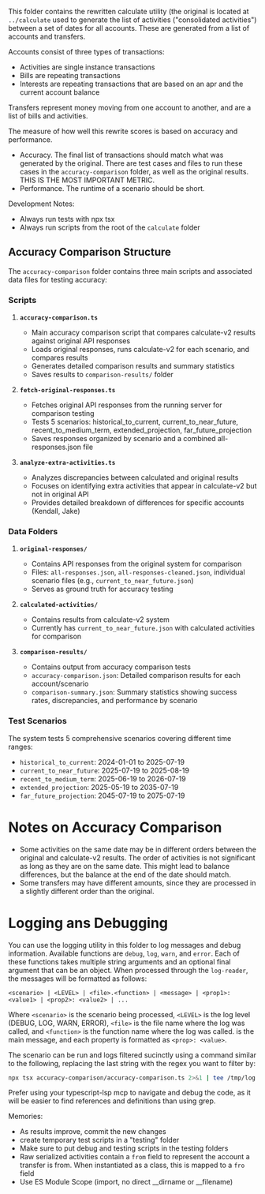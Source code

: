 This folder contains the rewritten calculate utility (the original is located at `../calculate` used to generate the list of activities ("consolidated activities") between a set of dates for all accounts. These are generated from a list of accounts and transfers.

Accounts consist of three types of transactions:
- Activities are single instance transactions
- Bills are repeating transactions
- Interests are repeating transactions that are based on an apr and the current account balance

Transfers represent money moving from one account to another, and are a list of bills and activities.

The measure of how well this rewrite scores is based on accuracy and performance.
- Accuracy. The final list of transactions should match what was generated by the original. There are test cases and files to run these cases in the `accuracy-comparison` folder, as well as the original results. THIS IS THE MOST IMPORTANT METRIC.
- Performance. The runtime of a scenario should be short.

Development Notes:
- Always run tests with npx tsx
- Always run scripts from the root of the `calculate` folder

## Accuracy Comparison Structure

The `accuracy-comparison` folder contains three main scripts and associated data files for testing accuracy:

### Scripts

1. **`accuracy-comparison.ts`**
   - Main accuracy comparison script that compares calculate-v2 results against original API responses
   - Loads original responses, runs calculate-v2 for each scenario, and compares results
   - Generates detailed comparison results and summary statistics
   - Saves results to `comparison-results/` folder

2. **`fetch-original-responses.ts`**
   - Fetches original API responses from the running server for comparison testing
   - Tests 5 scenarios: historical_to_current, current_to_near_future, recent_to_medium_term, extended_projection, far_future_projection
   - Saves responses organized by scenario and a combined all-responses.json file

3. **`analyze-extra-activities.ts`**
   - Analyzes discrepancies between calculated and original results
   - Focuses on identifying extra activities that appear in calculate-v2 but not in original API
   - Provides detailed breakdown of differences for specific accounts (Kendall, Jake)

### Data Folders

1. **`original-responses/`**
   - Contains API responses from the original system for comparison
   - Files: `all-responses.json`, `all-responses-cleaned.json`, individual scenario files (e.g., `current_to_near_future.json`)
   - Serves as ground truth for accuracy testing

2. **`calculated-activities/`**
   - Contains results from calculate-v2 system
   - Currently has `current_to_near_future.json` with calculated activities for comparison

3. **`comparison-results/`**
   - Contains output from accuracy comparison tests
   - `accuracy-comparison.json`: Detailed comparison results for each account/scenario
   - `comparison-summary.json`: Summary statistics showing success rates, discrepancies, and performance by scenario

### Test Scenarios

The system tests 5 comprehensive scenarios covering different time ranges:
- `historical_to_current`: 2024-01-01 to 2025-07-19
- `current_to_near_future`: 2025-07-19 to 2025-08-19
- `recent_to_medium_term`: 2025-06-19 to 2026-07-19
- `extended_projection`: 2025-05-19 to 2035-07-19
- `far_future_projection`: 2045-07-19 to 2075-07-19

# Notes on Accuracy Comparison

- Some activities on the same date may be in different orders between the original and calculate-v2 results. The order of activities is not significant as long as they are on the same date. This might lead to balance differences, but the balance at the end of the date should match.
- Some transfers may have different amounts, since they are processed in a slightly different order than the original.

# Logging ans Debugging

You can use the logging utility in this folder to log messages and debug information. Available functions are `debug`, `log`, `warn`, and `error`. Each of these functions takes multiple string arguments and an optional final argument that can be an object. When processed through the `log-reader`, the messages will be formatted as follows:
```
<scenario> | <LEVEL> | <file>.<function> | <message> | <prop1>: <value1> | <prop2>: <value2> | ...
```
Where `<scenario>` is the scenario being processed, `<LEVEL>` is the log level (DEBUG, LOG, WARN, ERROR), `<file>` is the file name where the log was called, and `<function>` is the function name where the log was called. <message> is the main message, and each property is formatted as `<prop>: <value>`.

The scenario can be run and logs filtered sucinctly using a command similar to the following, replacing the last string with the regex you want to filter by:
```bash
npx tsx accuracy-comparison/accuracy-comparison.ts 2>&1 | tee /tmp/log && bat --plain /tmp/log | npx tsx accuracy-comparison/log-reader.ts --color="never" "DEBUG.*calculate.*prop1"
```

Prefer using your typescript-lsp mcp to navigate and debug the code, as it will be easier to find references and definitions than using grep.

Memories:
- As results improve, commit the new changes
- create temporary test scripts in a "testing" folder
- Make sure to put debug and testing scripts in the testing folders
- Raw serialized activities contain a `from` field to represent the account a transfer is from. When instantiated as a class, this is mapped to a `fro` field
- Use ES Module Scope (import, no direct __dirname or __filename)
